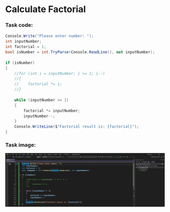 # Calculate Factorial

### Task code:
```csharp
Console.Write("Please enter number: ");
int inputNumber;
int factorial = 1;
bool isNumber = int.TryParse(Console.ReadLine(), out inputNumber);

if (isNumber)
{
    //for (int i = inputNumber; i >= 1; i--)
    //{
    //    factorial *= i;
    //}

    while (inputNumber >= 1)
    {
        factorial *= inputNumber;
        inputNumber--;
    }
    Console.WriteLine($"Factorial result is: {factorial}");
}
```
### Task image:
![image](./assets/media/calculate_factorial.jpg)